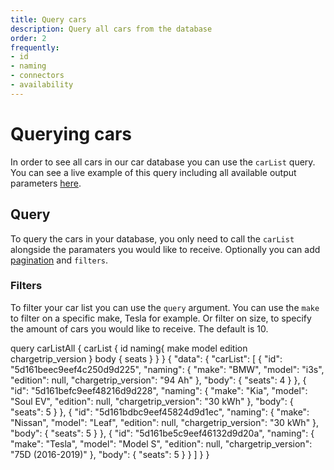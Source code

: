 ```yaml
---
title: Query cars
description: Query all cars from the database
order: 2
frequently:
- id
- naming
- connectors
- availability
---
```


# Querying cars
In order to see all cars in our car database you can use the `carList` query. You can see a live example of this query including all available output parameters [here](https://playground.chargetrip.com/?page=carListAll).

<api-reference-actions url="https://playground.chargetrip.com/?page=carList"></api-reference-actions>

## Query
To query the cars in your database, you only need to call the `carList` alongside the paramaters you would like to receive. Optionally you can add [pagination](/API-Reference/API/pagination) and `filters`.

### Filters
To filter your car list you can use the `query` argument. You can use the `make` to filter on a specific make, Tesla for example. Or filter on size, to specify the amount of cars you would like to receive. The default is 10. 

<schema name="carList" :frequent="frequently"></schema>

<response error="carList"></response>

<playground>
<code-block lang="graphql" type="query">	
query carListAll {
  carList {
    id
 	 naming{
    make
    model
    edition
    chargetrip_version
  }
    body {
      seats
    }
  }
}
</code-block>

<code-block lang="json" type="response">
{
  "data": {
    "carList": [
      {
        "id": "5d161beec9eef4c250d9d225",
        "naming": {
          "make": "BMW",
          "model": "i3s",
          "edition": null,
          "chargetrip_version": "94 Ah"
        },
        "body": {
          "seats": 4
        }
      },
      {
        "id": "5d161befc9eef48216d9d228",
        "naming": {
          "make": "Kia",
          "model": "Soul EV",
          "edition": null,
          "chargetrip_version": "30 kWh"
        },
        "body": {
          "seats": 5
        }
      },
      {
        "id": "5d161bdbc9eef45824d9d1ec",
        "naming": {
          "make": "Nissan",
          "model": "Leaf",
          "edition": null,
          "chargetrip_version": "30 kWh"
        },
        "body": {
          "seats": 5
        }
      },
      {
        "id": "5d161be5c9eef46132d9d20a",
        "naming": {
          "make": "Tesla",
          "model": "Model S",
          "edition": null,
          "chargetrip_version": "75D (2016-2019)"
        },
        "body": {
          "seats": 5
        }
      }
    ]
  }
}
</code-block>
</playground>
